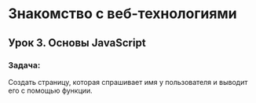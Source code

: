 # Знакомство с веб-технологиями

## Урок 3. Основы JavaScript

### Задача:

Создать страницу, которая спрашивает имя у пользователя и выводит его с помощью функции.